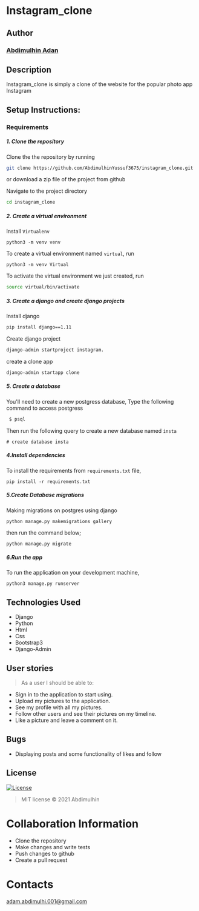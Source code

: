 # Instagram_clone

## Author
### [Abdimulhin Adan](https://github.com/AbdimulhinYussuf3675)
## Description
Instagram_clone is simply a clone of the website for the popular photo app Instagram


## Setup Instructions:
### Requirements

##### 1. Clone the repository
Clone the the repository by running

   ```bash
   git clone https://github.com/AbdimulhinYussuf3675/instagram_clone.git
   ```
 or download a zip file of the project from github


Navigate to the project directory
```bash
cd instagram_clone
```

##### 2. Create a virtual environment
 Install `Virtualenv`

   ```prettier
   python3 -m venv venv
   ```

To create a virtual environment named `virtual`, run

   ```prettier
   python3 -m venv Virtual
   ```
To activate the virtual environment we just created, run

   ```bash
   source virtual/bin/activate
   ```
##### 3. Create a django and create django projects
 Install django
 ```bash
 pip install django==1.11
  ```
  Create django project
  ```bash
  django-admin startproject instagram.
```
create a clone app
 ```bash
 django-admin startapp clone
 ```



##### 5. Create a database
You'll need to create a new postgress database, Type the following command to access postgress
   ```bash
    $ psql
   ```
   Then run the following query to create a new database named ```insta```
   ```
   # create database insta
   ```


#####  4.Install dependencies
To install the requirements from `requirements.txt` file,

   ```prettier
   pip install -r requirements.txt
   ```

#####  5.Create Database migrations
Making migrations on postgres using django

```prettier
python manage.py makemigrations gallery
```


then run the command below;

 ```bash
 python manage.py migrate
 ```

##### 6.Run the app
To run the application on your development machine,

    python3 manage.py runserver

## Technologies Used
* Django
* Python
* Html
* Css
* Bootstrap3
* Django-Admin


## User stories
>As a user I should be able to:

* Sign in to the application to start using.
* Upload my pictures to the application.
* See my profile with all my pictures.
* Follow other users and see their pictures on my timeline.
* Like a picture and leave a comment on it.

## Bugs
* Displaying posts and some functionality of likes and follow

## License
[![License](https://img.shields.io/packagist/l/loopline-systems/closeio-api-wrapper.svg)](http://opensource.org/licenses/MIT)
>MIT license &copy;  2021 Abdimulhin

# Collaboration Information
* Clone the repository
* Make changes and write tests
* Push changes to github
* Create a pull request

# Contacts
adam.abdimulhi.001@gmail.com
